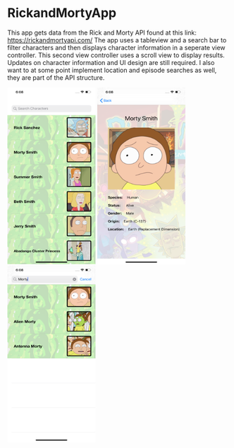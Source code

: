 # RickandMortyApp

This app gets data from the Rick and Morty API found at this link: https://rickandmortyapi.com/
The app uses a tableview and a search bar to filter characters and then displays character information in a seperate view controller. This second view controller uses a scroll view to display results. Updates on character information and UI design are still required. I also want to at some point implement location and episode searches as well, they are part of the API structure. 

<p float="left">
  <img src="https://github.com/talpert022/RickandMortyApp/blob/master/Screenshot1.png" width="200" height = "400" />
  <img src="https://github.com/talpert022/RickandMortyApp/blob/master/Screenshot2.png" width="200" height = "400" />
  <img src="https://github.com/talpert022/RickandMortyApp/blob/master/Screenshot3.png" width="200" height = "400" />
</p>
